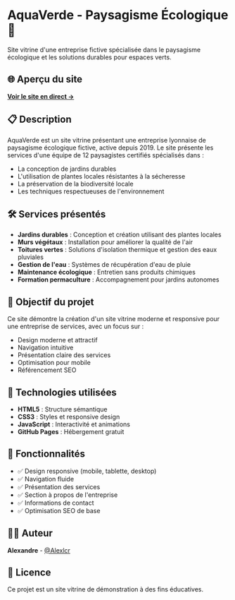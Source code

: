 # AquaVerde - Paysagisme Écologique 🌿

Site vitrine d'une entreprise fictive spécialisée dans le paysagisme écologique et les solutions durables pour espaces verts.

## 🌐 Aperçu du site

**[Voir le site en direct →](https://alexlcr.github.io)**

## 📋 Description

AquaVerde est un site vitrine présentant une entreprise lyonnaise de paysagisme écologique fictive, active depuis 2019. Le site présente les services d'une équipe de 12 paysagistes certifiés spécialisés dans :

- La conception de jardins durables
- L'utilisation de plantes locales résistantes à la sécheresse  
- La préservation de la biodiversité locale
- Les techniques respectueuses de l'environnement

## 🛠️ Services présentés

- **Jardins durables** : Conception et création utilisant des plantes locales
- **Murs végétaux** : Installation pour améliorer la qualité de l'air
- **Toitures vertes** : Solutions d'isolation thermique et gestion des eaux pluviales
- **Gestion de l'eau** : Systèmes de récupération d'eau de pluie
- **Maintenance écologique** : Entretien sans produits chimiques
- **Formation permaculture** : Accompagnement pour jardins autonomes

## 🎯 Objectif du projet

Ce site démontre la création d'un site vitrine moderne et responsive pour une entreprise de services, avec un focus sur :

- Design moderne et attractif
- Navigation intuitive
- Présentation claire des services
- Optimisation pour mobile
- Référencement SEO

## 🚀 Technologies utilisées

- **HTML5** : Structure sémantique
- **CSS3** : Styles et responsive design
- **JavaScript** : Interactivité et animations
- **GitHub Pages** : Hébergement gratuit

## 📱 Fonctionnalités

- ✅ Design responsive (mobile, tablette, desktop)
- ✅ Navigation fluide
- ✅ Présentation des services
- ✅ Section à propos de l'entreprise
- ✅ Informations de contact
- ✅ Optimisation SEO de base

## 👨‍💻 Auteur

**Alexandre** - [@Alexlcr](https://github.com/Alexlcr)

## 📄 Licence

Ce projet est un site vitrine de démonstration à des fins éducatives.
